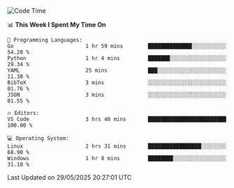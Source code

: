 
<!--START_SECTION:waka-->
![Code Time](http://img.shields.io/badge/Code%20Time-765%20hrs%2025%20mins-blue)

📊 **This Week I Spent My Time On** 

```text
💬 Programming Languages: 
Go                       1 hr 59 mins        ██████████████░░░░░░░░░░░   54.28 % 
Python                   1 hr 4 mins         ███████░░░░░░░░░░░░░░░░░░   29.34 % 
YAML                     25 mins             ███░░░░░░░░░░░░░░░░░░░░░░   11.38 % 
BibTeX                   3 mins              ░░░░░░░░░░░░░░░░░░░░░░░░░   01.76 % 
JSON                     3 mins              ░░░░░░░░░░░░░░░░░░░░░░░░░   01.55 % 

🔥 Editors: 
VS Code                  3 hrs 40 mins       █████████████████████████   100.00 % 

💻 Operating System: 
Linux                    2 hrs 31 mins       █████████████████░░░░░░░░   68.90 % 
Windows                  1 hr 8 mins         ████████░░░░░░░░░░░░░░░░░   31.10 % 
```


 Last Updated on 29/05/2025 20:27:01 UTC
<!--END_SECTION:waka-->
